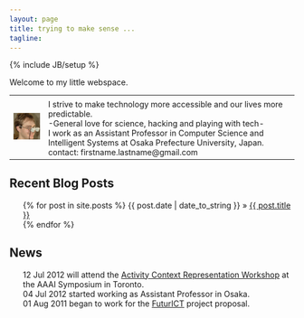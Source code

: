 ```yaml
---
layout: page
title: trying to make sense ...
tagline: 
---
```

{% include JB/setup %}

Welcome to my little webspace. 
<table width="75%"  border='0'>
<tr>
<td rowspan="2"><img src="/imgs/kai.png" alt="that's me ;)" /></td>
<td></td>
</tr>
<tr>
<td>
I strive to make technology more accessible and our lives more predictable. </br>
-General love for science, hacking and playing with tech- </br> 
I work as an Assistant Professor in Computer 
Science and Intelligent Systems at Osaka Prefecture University, Japan.</br>
contact: firstname.lastname@gmail.com
</td>
 </tr>
</table>

## Recent Blog Posts 
<ul class="posts">
  {% for post in site.posts %}
    <span>{{ post.date | date_to_string }}</span>   &raquo; <a href="{{ BASE_PATH }}{{ post.url }}">{{ post.title }}</a> <br />
  {% endfor %}
</ul>

## News
<ul class="news">
 <span>12 Jul 2012</span> will attend the <a href="http://activitycontext.org/">Activity Context Representation Workshop</a> at the AAAI Symposium in Toronto. <br/>
 <span>04 Jul 2012</span> started working as Assistant Professor in Osaka.<br/>
 <span>01 Aug 2011</span> began to work for the <a href="http://futurict.eu/">FuturICT</a> project proposal.<br/>

 </ul>



